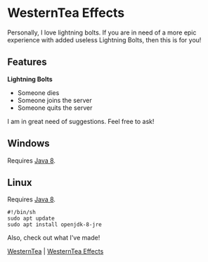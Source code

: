 # WesternTea Effects
Personally, I love lightning bolts. If you are in need of a more epic experience with added useless Lightning Bolts, then this is for you!

## Features
**Lightning Bolts**
* Someone dies
* Someone joins the server
* Someone quits the server

I am in great need of suggestions. Feel free to ask!

## Windows
Requires [Java 8](https://www.java.com/en/download/manual.jsp).

## Linux
Requires [Java 8](http://openjdk.java.net/install/).
``` Sh
#!/bin/sh
sudo apt update
sudo apt install openjdk-8-jre
```

Also, check out what I've made!

[WesternTea](https://github.com/NatoBoram/WesternTea) | [WesternTea Effects](https://github.com/NatoBoram/WesternTea-Effects)
